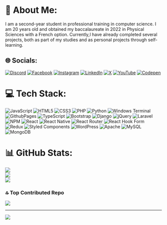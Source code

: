 # 💫 About Me:
I am a second-year student in professional training in computer science. I am 20 years old and obtained my baccalaureate in 2022 in Physical Sciences with a French option. Currently,I have already completed several projects, both as part of my studies and as personal projects through self-learning.






## 🌐 Socials:
[![Discord](https://img.shields.io/badge/Discord-%237289DA.svg?logo=discord&logoColor=white)](https://discord.gg/𝓟𝓻𝓸𝓶𝓲𝓼𝓼𝓲𝓸#0382) [![Facebook](https://img.shields.io/badge/Facebook-%231877F2.svg?logo=Facebook&logoColor=white)](https://facebook.com/ouad.taha) [![Instagram](https://img.shields.io/badge/Instagram-%23E4405F.svg?logo=Instagram&logoColor=white)](https://instagram.com/taha_ouad) [![LinkedIn](https://img.shields.io/badge/LinkedIn-%230077B5.svg?logo=linkedin&logoColor=white)](https://www.linkedin.com/in/taha-ouad/) [![X](https://img.shields.io/badge/X-black.svg?logo=X&logoColor=white)](https://x.com/@OuadTaha1) [![YouTube](https://img.shields.io/badge/YouTube-%23FF0000.svg?logo=YouTube&logoColor=white)](https://youtube.com/@Tahaouad) [![Codepen](https://img.shields.io/badge/Codepen-000000?style=for-the-badge&logo=codepen&logoColor=white)](https://codepen.io/@Taha-Ouad) 

# 💻 Tech Stack:
![JavaScript](https://img.shields.io/badge/javascript-%23323330.svg?style=for-the-badge&logo=javascript&logoColor=%23F7DF1E) ![HTML5](https://img.shields.io/badge/html5-%23E34F26.svg?style=for-the-badge&logo=html5&logoColor=white) ![CSS3](https://img.shields.io/badge/css3-%231572B6.svg?style=for-the-badge&logo=css3&logoColor=white) ![PHP](https://img.shields.io/badge/php-%23777BB4.svg?style=for-the-badge&logo=php&logoColor=white) ![Python](https://img.shields.io/badge/python-3670A0?style=for-the-badge&logo=python&logoColor=ffdd54) ![Windows Terminal](https://img.shields.io/badge/Windows%20Terminal-%234D4D4D.svg?style=for-the-badge&logo=windows-terminal&logoColor=white) ![GithubPages](https://img.shields.io/badge/github%20pages-121013?style=for-the-badge&logo=github&logoColor=white) ![TypeScript](https://img.shields.io/badge/typescript-%23007ACC.svg?style=for-the-badge&logo=typescript&logoColor=white) ![Bootstrap](https://img.shields.io/badge/bootstrap-%238511FA.svg?style=for-the-badge&logo=bootstrap&logoColor=white) ![Django](https://img.shields.io/badge/django-%23092E20.svg?style=for-the-badge&logo=django&logoColor=white) ![jQuery](https://img.shields.io/badge/jquery-%230769AD.svg?style=for-the-badge&logo=jquery&logoColor=white) ![Laravel](https://img.shields.io/badge/laravel-%23FF2D20.svg?style=for-the-badge&logo=laravel&logoColor=white) ![NPM](https://img.shields.io/badge/NPM-%23CB3837.svg?style=for-the-badge&logo=npm&logoColor=white) ![React](https://img.shields.io/badge/react-%2320232a.svg?style=for-the-badge&logo=react&logoColor=%2361DAFB) ![React Native](https://img.shields.io/badge/react_native-%2320232a.svg?style=for-the-badge&logo=react&logoColor=%2361DAFB) ![React Router](https://img.shields.io/badge/React_Router-CA4245?style=for-the-badge&logo=react-router&logoColor=white) ![React Hook Form](https://img.shields.io/badge/React%20Hook%20Form-%23EC5990.svg?style=for-the-badge&logo=reacthookform&logoColor=white) ![Redux](https://img.shields.io/badge/redux-%23593d88.svg?style=for-the-badge&logo=redux&logoColor=white) ![Styled Components](https://img.shields.io/badge/styled--components-DB7093?style=for-the-badge&logo=styled-components&logoColor=white) ![WordPress](https://img.shields.io/badge/WordPress-%23117AC9.svg?style=for-the-badge&logo=WordPress&logoColor=white) ![Apache](https://img.shields.io/badge/apache-%23D42029.svg?style=for-the-badge&logo=apache&logoColor=white) ![MySQL](https://img.shields.io/badge/mysql-%2300000f.svg?style=for-the-badge&logo=mysql&logoColor=white) ![MongoDB](https://img.shields.io/badge/MongoDB-%234ea94b.svg?style=for-the-badge&logo=mongodb&logoColor=white)
# 📊 GitHub Stats:
![](https://github-readme-stats.vercel.app/api?username=Tahaouad&theme=dark&hide_border=false&include_all_commits=false&count_private=true)<br/>
![](https://github-readme-streak-stats.herokuapp.com/?user=Tahaouad&theme=dark&hide_border=false)<br/>
![](https://github-readme-stats.vercel.app/api/top-langs/?username=Tahaouad&theme=dark&hide_border=false&include_all_commits=false&count_private=true&layout=compact)

### 🔝 Top Contributed Repo
![](https://github-contributor-stats.vercel.app/api?username=Tahaouad&limit=5&theme=onedark&combine_all_yearly_contributions=true)

---
[![](https://visitcount.itsvg.in/api?id=Tahaouad&icon=5&color=3)](https://visitcount.itsvg.in)

<!-- Proudly created with GPRM ( https://gprm.itsvg.in ) -->
